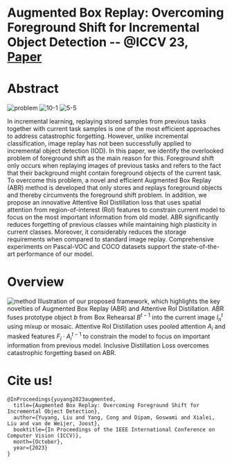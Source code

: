 # Augmented Box Replay: Overcoming Foreground Shift for Incremental Object Detection -- @ICCV 23, [Paper](https://ui.adsabs.harvard.edu/link_gateway/2023arXiv230712427Y/arxiv:2307.12427)

# Abstract
![problem](https://github.com/YuyangSunshine/ABR_IOD/assets/40997704/bfd6cbca-e8f7-4485-9ca0-98155c3d7c54)
![10-1](https://github.com/YuyangSunshine/ABR_IOD/assets/40997704/b7c71223-6c1b-498e-95d7-730b6fa49c23)
![5-5](https://github.com/YuyangSunshine/ABR_IOD/assets/40997704/08d1d526-50e4-4a52-bb46-deb15ca5ce57)

In incremental learning, replaying stored samples from previous tasks together with current task samples is one of the most efficient approaches to address catastrophic forgetting. However, unlike incremental classification, image replay has not been successfully applied to incremental object detection (IOD). In this paper, we identify the overlooked problem of foreground shift as the main reason for this. Foreground shift only occurs when replaying images of previous tasks and refers to the fact that their background might contain foreground objects of the current task. To overcome this problem, a novel and efficient Augmented Box Replay (ABR) method is developed that only stores and replays foreground objects and thereby circumvents the foreground shift problem. In addition, we propose an innovative Attentive RoI Distillation loss that uses spatial attention from region-of-interest (RoI) features to constrain current model to focus on the most important information from old model. ABR significantly reduces forgetting of previous classes while maintaining high plasticity in current classes. Moreover, it considerably reduces the storage requirements when compared to standard image replay. Comprehensive experiments on Pascal-VOC and COCO datasets support the state-of-the-art performance of our model.

# Overview
![method](https://github.com/YuyangSunshine/ABR_IOD/assets/40997704/0ad80f4f-5920-43e1-ba1e-e3e1b19a616a)
Illustration of our proposed framework, which highlights the key novelties of Augmented Box Replay (ABR) and Attentive RoI Distillation. ABR fuses prototype object $b$ from Box Rehearsal $B^{t-1}$ into the current image $I_n^t$ using mixup or mosaic. Attentive RoI Distillation uses pooled attention $A_i$ and masked features $F_i \cdot A_i^{t-1}$ to constrain the model to focus on important information from previous model. Inclusive Distillation Loss overcomes catastrophic forgetting based on ABR.

# Cite us!
``` 
@InProceedings{yuyang2023augmented,
  title={Augmented Box Replay: Overcoming Foreground Shift for Incremental Object Detection},
  author={Yuyang, Liu and Yang, Cong and Dipam, Goswami and Xialei, Liu and van de Weijer, Joost},
  booktitle={In Proceedings of the IEEE International Conference on Computer Vision (ICCV)},
  month={October},
  year={2023}
}
```
